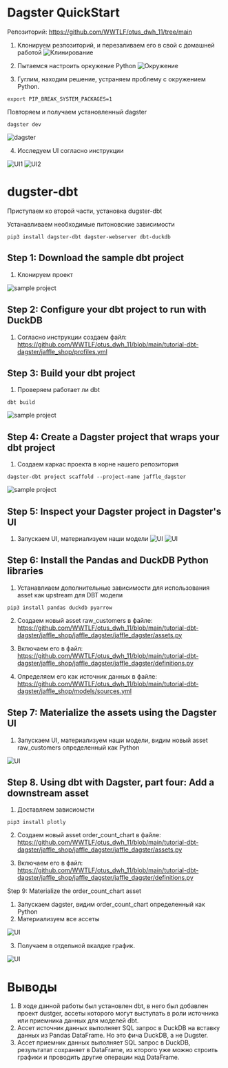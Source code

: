 # Dagster QuickStart

Репозиторий: https://github.com/WWTLF/otus_dwh_11/tree/main


1. Клонируем резпозиторий,  и перезаливаем его в свой с домашней работой
![Клинирование](images/1.jpg)

2. Пытаемся настроить оркужение Python
![Окружение](images/2.jpg)

3. Гуглим, находим решение, устраняем проблему с окружением Python.

```
export PIP_BREAK_SYSTEM_PACKAGES=1
```

Повторяем и получаем установленный dagster
```
dagster dev
```
![dagster](images/3.jpg)

4. Исследуем UI согласно инструкции

![UI1](images/4.jpg)
![UI2](images/5.jpg)


# dugster-dbt

Приступаем ко второй части, установка dugster-dbt

Устанавливаем необходимые питоновские зависимости

```
pip3 install dagster-dbt dagster-webserver dbt-duckdb
```

## Step 1: Download the sample dbt project

1. Клонируем проект

![sample project](images/6.jpg)

## Step 2: Configure your dbt project to run with DuckDB

1. Согласно инструкции создаем файл:  https://github.com/WWTLF/otus_dwh_11/blob/main/tutorial-dbt-dagster/jaffle_shop/profiles.yml


## Step 3: Build your dbt project

1. Проверяем работает ли  dbt
```
dbt build
```

![sample project](images/7.jpg)

## Step 4: Create a Dagster project that wraps your dbt project

1. Создаем каркас проекта в корне нашего репозитория

```
dagster-dbt project scaffold --project-name jaffle_dagster
```

![sample project](images/9.jpg)


## Step 5: Inspect your Dagster project in Dagster's UI

1. Запускаем UI, материализуем наши модели
![UI](images/12.jpg)
![UI](images/11.jpg)

## Step 6: Install the Pandas and DuckDB Python libraries

1. Устанавлиаем дополнительные зависимости для использования asset как upstream для DBT модели

```
pip3 install pandas duckdb pyarrow
```
2. Создаем новый asset raw_customers в файле: https://github.com/WWTLF/otus_dwh_11/blob/main/tutorial-dbt-dagster/jaffle_shop/jaffle_dagster/jaffle_dagster/assets.py

3. Включаем его в файл: https://github.com/WWTLF/otus_dwh_11/blob/main/tutorial-dbt-dagster/jaffle_shop/jaffle_dagster/jaffle_dagster/definitions.py

4. Определяем его как источник данных в файле: https://github.com/WWTLF/otus_dwh_11/blob/main/tutorial-dbt-dagster/jaffle_shop/models/sources.yml

## Step 7: Materialize the assets using the Dagster UI

1. Запускаем UI, материализуем наши модели, видим новый asset raw_customers определенный как Python

![UI](images/13.jpg)


## Step 8. Using dbt with Dagster, part four: Add a downstream asset

1. Доставляем зависиомсти

```
pip3 install plotly
```

2. Создаем новый asset order_count_chart в файле: https://github.com/WWTLF/otus_dwh_11/blob/main/tutorial-dbt-dagster/jaffle_shop/jaffle_dagster/jaffle_dagster/assets.py

3. Включаем его в файл: https://github.com/WWTLF/otus_dwh_11/blob/main/tutorial-dbt-dagster/jaffle_shop/jaffle_dagster/jaffle_dagster/definitions.py

Step 9: Materialize the order_count_chart asset

1. Запускаем dagster, видим order_count_chart определенный как Python
2. Материализуем все ассеты

![UI](images/14.jpg)

3. Получаем в отдельной вкалдке график.

![UI](images/15.jpg)


# Выводы

1. В ходе данной работы был установлен dbt, в него был добавлен проект dustger, ассеты которого могут выступать в роли источника или приемника данных для моделей dbt. 
2. Ассет источник данных выполняет SQL запрос в DuckDB на вставку данных из Pandas DataFrame. Но это фича DuckDB, а не Dugster.
3. Ассет приемник данных выполняет SQL запрос в DuckDB, результатат сохраняет в DataFrame, из кторого уже можно строить графики и проводить другие операции над DataFrame. 